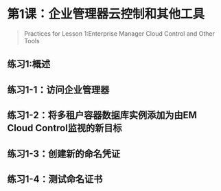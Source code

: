 # 第1课：企业管理器云控制和其他工具 

> Practices for Lesson 1:Enterprise Manager Cloud Control and Other Tools

## 练习1:概述

## 练习1-1：访问企业管理器 

## 练习1-2：将多租户容器数据库实例添加为由EM Cloud Control监视的新目标 

## 练习1-3：创建新的命名凭证 

## 练习1-4：测试命名证书 

